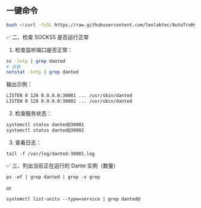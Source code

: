 ## 一键命令
```sh
bash <(curl -fsSL https://raw.githubusercontent.com/leolabtec/AutoTroHyste/refs/heads/main/Socks5.sh)
```




✅ 二、检查 SOCKS5 是否运行正常

1. 检查监听端口是否正常：
```sh
ss -lntp | grep danted
# 或者
netstat -lntp | grep danted
```

输出示例：

```txt
LISTEN 0 128 0.0.0.0:30001 ... /usr/sbin/danted
LISTEN 0 128 0.0.0.0:30002 ... /usr/sbin/danted
```

2. 检查服务状态：
```sh
systemctl status danted@30001
systemctl status danted@30002
```

3. 查看日志：
```
tail -f /var/log/danted-30001.log
```

✅ 三、列出当前正在运行的 Dante 实例（数量）
```
ps -ef | grep danted | grep -v grep
```
or
```
systemctl list-units --type=service | grep danted@
```

